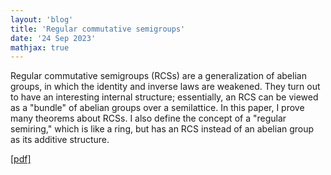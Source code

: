 ```yaml
---
layout: 'blog'
title: 'Regular commutative semigroups'
date: '24 Sep 2023'
mathjax: true
---
```


Regular commutative semigroups (RCSs) are a generalization of abelian groups, in which the identity and inverse laws are weakened. They turn out to have an interesting internal structure; essentially, an RCS can be viewed as a "bundle" of abelian groups over a semilattice. In this paper, I prove many theorems about RCSs. I also define the concept of a "regular semiring," which is like a ring, but has an RCS instead of an abelian group as its additive structure.

[[pdf]](rcs.pdf)

